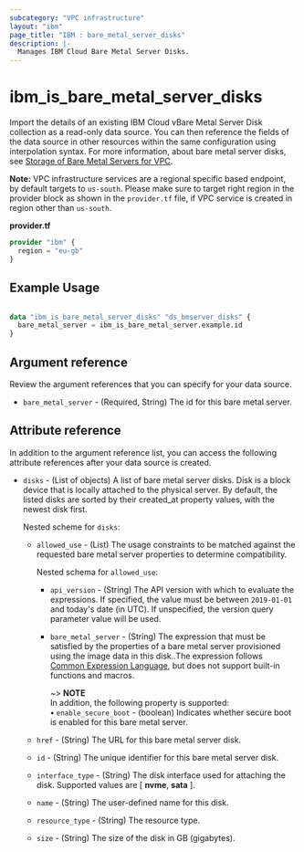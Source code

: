 ```yaml
---
subcategory: "VPC infrastructure"
layout: "ibm"
page_title: "IBM : bare_metal_server_disks"
description: |-
  Manages IBM Cloud Bare Metal Server Disks.
---
```


# ibm\_is_bare_metal_server_disks

Import the details of an existing IBM Cloud vBare Metal Server Disk collection as a read-only data source. You can then reference the fields of the data source in other resources within the same configuration using interpolation syntax. For more information, about bare metal server disks, see [Storage of Bare Metal Servers for VPC](https://cloud.ibm.com/docs/vpc?topic=vpc-bare-metal-servers-storage).

**Note:** 
VPC infrastructure services are a regional specific based endpoint, by default targets to `us-south`. Please make sure to target right region in the provider block as shown in the `provider.tf` file, if VPC service is created in region other than `us-south`.

**provider.tf**

```terraform
provider "ibm" {
  region = "eu-gb"
}
```

## Example Usage

```terraform

data "ibm_is_bare_metal_server_disks" "ds_bmserver_disks" {
  bare_metal_server = ibm_is_bare_metal_server.example.id
}

```

## Argument reference
Review the argument references that you can specify for your data source. 

- `bare_metal_server` - (Required, String) The id for this bare metal server.

## Attribute reference
In addition to the argument reference list, you can access the following attribute references after your data source is created. 

- `disks` - (List of objects) A list of bare metal server disks. Disk is a block device that is locally attached to the physical server. By default, the listed disks are sorted by their created_at property values, with the newest disk first.

  Nested scheme for `disks`:
  - `allowed_use` - (List) The usage constraints to be matched against the requested bare metal server properties to determine compatibility.
    
    Nested schema for `allowed_use`:
    - `api_version` - (String) The API version with which to evaluate the expressions. If specified, the value must be between `2019-01-01` and today's date (in UTC). If unspecified, the version query parameter value will be used.
	  
    - `bare_metal_server` - (String) The expression that must be satisfied by the properties of a bare metal server provisioned using the image data in this disk..The expression follows [Common Expression Language](https://github.com/google/cel-spec/blob/master/doc/langdef.md), but does not support built-in functions and macros. 
      
      ~> **NOTE** </br> In addition, the following property is supported: </br>
      **&#x2022;** `enable_secure_boot` - (boolean) Indicates whether secure boot is enabled for this bare metal server.
  - `href` - (String) The URL for this bare metal server disk.
  - `id` - (String) The unique identifier for this bare metal server disk.
  - `interface_type` - (String) The disk interface used for attaching the disk. Supported values are [ **nvme**, **sata** ].
  - `name` - (String) The user-defined name for this disk.
  - `resource_type` - (String) The resource type.
  - `size` - (String) The size of the disk in GB (gigabytes).
